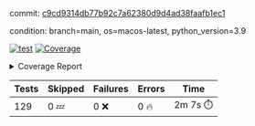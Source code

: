 commit: [c9cd9314db77b92c7a62380d9d4ad38faafb1ec1](https://github.com/rharley99/homebrew-file/tree/c9cd9314db77b92c7a62380d9d4ad38faafb1ec1)

condition: branch=main, os=macos-latest, python_version=3.9

[![test](https://github.com/rharley99/homebrew-file/actions/workflows/test.yml/badge.svg)](https://github.com/rharley99/homebrew-file/actions/runs/17010573422)
<a href="https://github.com/rharley99/homebrew-file/blob/c9cd9314db77b92c7a62380d9d4ad38faafb1ec1/README.md"><img alt="Coverage" src="https://img.shields.io/badge/Coverage-61%25-yellow.svg" /></a><details><summary>Coverage Report </summary><table><tr><th>File</th><th>Stmts</th><th>Miss</th><th>Cover</th><th>Missing</th></tr><tbody><tr><td colspan="5"><b>bin</b></td></tr><tr><td>&nbsp; &nbsp;<a href="https://github.com/rharley99/homebrew-file/blob/c9cd9314db77b92c7a62380d9d4ad38faafb1ec1/bin/brew-file">brew-file</a></td><td>2222</td><td>857</td><td>61%</td><td><a href="https://github.com/rharley99/homebrew-file/blob/c9cd9314db77b92c7a62380d9d4ad38faafb1ec1/bin/brew-file#L56-L62">56&ndash;62</a>, <a href="https://github.com/rharley99/homebrew-file/blob/c9cd9314db77b92c7a62380d9d4ad38faafb1ec1/bin/brew-file#L149">149</a>, <a href="https://github.com/rharley99/homebrew-file/blob/c9cd9314db77b92c7a62380d9d4ad38faafb1ec1/bin/brew-file#L161">161</a>, <a href="https://github.com/rharley99/homebrew-file/blob/c9cd9314db77b92c7a62380d9d4ad38faafb1ec1/bin/brew-file#L164">164</a>, <a href="https://github.com/rharley99/homebrew-file/blob/c9cd9314db77b92c7a62380d9d4ad38faafb1ec1/bin/brew-file#L213">213</a>, <a href="https://github.com/rharley99/homebrew-file/blob/c9cd9314db77b92c7a62380d9d4ad38faafb1ec1/bin/brew-file#L307">307</a>, <a href="https://github.com/rharley99/homebrew-file/blob/c9cd9314db77b92c7a62380d9d4ad38faafb1ec1/bin/brew-file#L310">310</a>, <a href="https://github.com/rharley99/homebrew-file/blob/c9cd9314db77b92c7a62380d9d4ad38faafb1ec1/bin/brew-file#L378-L380">378&ndash;380</a>, <a href="https://github.com/rharley99/homebrew-file/blob/c9cd9314db77b92c7a62380d9d4ad38faafb1ec1/bin/brew-file#L389-L390">389&ndash;390</a>, <a href="https://github.com/rharley99/homebrew-file/blob/c9cd9314db77b92c7a62380d9d4ad38faafb1ec1/bin/brew-file#L484">484</a>, <a href="https://github.com/rharley99/homebrew-file/blob/c9cd9314db77b92c7a62380d9d4ad38faafb1ec1/bin/brew-file#L490-L493">490&ndash;493</a>, <a href="https://github.com/rharley99/homebrew-file/blob/c9cd9314db77b92c7a62380d9d4ad38faafb1ec1/bin/brew-file#L531-L555">531&ndash;555</a>, <a href="https://github.com/rharley99/homebrew-file/blob/c9cd9314db77b92c7a62380d9d4ad38faafb1ec1/bin/brew-file#L559-L567">559&ndash;567</a>, <a href="https://github.com/rharley99/homebrew-file/blob/c9cd9314db77b92c7a62380d9d4ad38faafb1ec1/bin/brew-file#L699">699</a>, <a href="https://github.com/rharley99/homebrew-file/blob/c9cd9314db77b92c7a62380d9d4ad38faafb1ec1/bin/brew-file#L821-L825">821&ndash;825</a>, <a href="https://github.com/rharley99/homebrew-file/blob/c9cd9314db77b92c7a62380d9d4ad38faafb1ec1/bin/brew-file#L838-L843">838&ndash;843</a>, <a href="https://github.com/rharley99/homebrew-file/blob/c9cd9314db77b92c7a62380d9d4ad38faafb1ec1/bin/brew-file#L854">854</a>, <a href="https://github.com/rharley99/homebrew-file/blob/c9cd9314db77b92c7a62380d9d4ad38faafb1ec1/bin/brew-file#L871">871</a>, <a href="https://github.com/rharley99/homebrew-file/blob/c9cd9314db77b92c7a62380d9d4ad38faafb1ec1/bin/brew-file#L875-L883">875&ndash;883</a>, <a href="https://github.com/rharley99/homebrew-file/blob/c9cd9314db77b92c7a62380d9d4ad38faafb1ec1/bin/brew-file#L892-L895">892&ndash;895</a>, <a href="https://github.com/rharley99/homebrew-file/blob/c9cd9314db77b92c7a62380d9d4ad38faafb1ec1/bin/brew-file#L897-L900">897&ndash;900</a>, <a href="https://github.com/rharley99/homebrew-file/blob/c9cd9314db77b92c7a62380d9d4ad38faafb1ec1/bin/brew-file#L902-L905">902&ndash;905</a>, <a href="https://github.com/rharley99/homebrew-file/blob/c9cd9314db77b92c7a62380d9d4ad38faafb1ec1/bin/brew-file#L907-L910">907&ndash;910</a>, <a href="https://github.com/rharley99/homebrew-file/blob/c9cd9314db77b92c7a62380d9d4ad38faafb1ec1/bin/brew-file#L921-L939">921&ndash;939</a>, <a href="https://github.com/rharley99/homebrew-file/blob/c9cd9314db77b92c7a62380d9d4ad38faafb1ec1/bin/brew-file#L991-L1002">991&ndash;1002</a>, <a href="https://github.com/rharley99/homebrew-file/blob/c9cd9314db77b92c7a62380d9d4ad38faafb1ec1/bin/brew-file#L1005-L1033">1005&ndash;1033</a>, <a href="https://github.com/rharley99/homebrew-file/blob/c9cd9314db77b92c7a62380d9d4ad38faafb1ec1/bin/brew-file#L1049-L1064">1049&ndash;1064</a>, <a href="https://github.com/rharley99/homebrew-file/blob/c9cd9314db77b92c7a62380d9d4ad38faafb1ec1/bin/brew-file#L1106">1106</a>, <a href="https://github.com/rharley99/homebrew-file/blob/c9cd9314db77b92c7a62380d9d4ad38faafb1ec1/bin/brew-file#L1122-L1127">1122&ndash;1127</a>, <a href="https://github.com/rharley99/homebrew-file/blob/c9cd9314db77b92c7a62380d9d4ad38faafb1ec1/bin/brew-file#L1131-L1133">1131&ndash;1133</a>, <a href="https://github.com/rharley99/homebrew-file/blob/c9cd9314db77b92c7a62380d9d4ad38faafb1ec1/bin/brew-file#L1137-L1140">1137&ndash;1140</a>, <a href="https://github.com/rharley99/homebrew-file/blob/c9cd9314db77b92c7a62380d9d4ad38faafb1ec1/bin/brew-file#L1144-L1146">1144&ndash;1146</a>, <a href="https://github.com/rharley99/homebrew-file/blob/c9cd9314db77b92c7a62380d9d4ad38faafb1ec1/bin/brew-file#L1150-L1152">1150&ndash;1152</a>, <a href="https://github.com/rharley99/homebrew-file/blob/c9cd9314db77b92c7a62380d9d4ad38faafb1ec1/bin/brew-file#L1156-L1158">1156&ndash;1158</a>, <a href="https://github.com/rharley99/homebrew-file/blob/c9cd9314db77b92c7a62380d9d4ad38faafb1ec1/bin/brew-file#L1162-L1164">1162&ndash;1164</a>, <a href="https://github.com/rharley99/homebrew-file/blob/c9cd9314db77b92c7a62380d9d4ad38faafb1ec1/bin/brew-file#L1168-L1170">1168&ndash;1170</a>, <a href="https://github.com/rharley99/homebrew-file/blob/c9cd9314db77b92c7a62380d9d4ad38faafb1ec1/bin/brew-file#L1174-L1176">1174&ndash;1176</a>, <a href="https://github.com/rharley99/homebrew-file/blob/c9cd9314db77b92c7a62380d9d4ad38faafb1ec1/bin/brew-file#L1180-L1183">1180&ndash;1183</a>, <a href="https://github.com/rharley99/homebrew-file/blob/c9cd9314db77b92c7a62380d9d4ad38faafb1ec1/bin/brew-file#L1187-L1189">1187&ndash;1189</a>, <a href="https://github.com/rharley99/homebrew-file/blob/c9cd9314db77b92c7a62380d9d4ad38faafb1ec1/bin/brew-file#L1207">1207</a>, <a href="https://github.com/rharley99/homebrew-file/blob/c9cd9314db77b92c7a62380d9d4ad38faafb1ec1/bin/brew-file#L1257-L1259">1257&ndash;1259</a>, <a href="https://github.com/rharley99/homebrew-file/blob/c9cd9314db77b92c7a62380d9d4ad38faafb1ec1/bin/brew-file#L1262">1262</a>, <a href="https://github.com/rharley99/homebrew-file/blob/c9cd9314db77b92c7a62380d9d4ad38faafb1ec1/bin/brew-file#L1268">1268</a>, <a href="https://github.com/rharley99/homebrew-file/blob/c9cd9314db77b92c7a62380d9d4ad38faafb1ec1/bin/brew-file#L1290-L1293">1290&ndash;1293</a>, <a href="https://github.com/rharley99/homebrew-file/blob/c9cd9314db77b92c7a62380d9d4ad38faafb1ec1/bin/brew-file#L1375">1375</a>, <a href="https://github.com/rharley99/homebrew-file/blob/c9cd9314db77b92c7a62380d9d4ad38faafb1ec1/bin/brew-file#L1413">1413</a>, <a href="https://github.com/rharley99/homebrew-file/blob/c9cd9314db77b92c7a62380d9d4ad38faafb1ec1/bin/brew-file#L1450">1450</a>, <a href="https://github.com/rharley99/homebrew-file/blob/c9cd9314db77b92c7a62380d9d4ad38faafb1ec1/bin/brew-file#L1453">1453</a>, <a href="https://github.com/rharley99/homebrew-file/blob/c9cd9314db77b92c7a62380d9d4ad38faafb1ec1/bin/brew-file#L1465">1465</a>, <a href="https://github.com/rharley99/homebrew-file/blob/c9cd9314db77b92c7a62380d9d4ad38faafb1ec1/bin/brew-file#L1467">1467</a>, <a href="https://github.com/rharley99/homebrew-file/blob/c9cd9314db77b92c7a62380d9d4ad38faafb1ec1/bin/brew-file#L1502-L1503">1502&ndash;1503</a>, <a href="https://github.com/rharley99/homebrew-file/blob/c9cd9314db77b92c7a62380d9d4ad38faafb1ec1/bin/brew-file#L1515-L1518">1515&ndash;1518</a>, <a href="https://github.com/rharley99/homebrew-file/blob/c9cd9314db77b92c7a62380d9d4ad38faafb1ec1/bin/brew-file#L1548-L1579">1548&ndash;1579</a>, <a href="https://github.com/rharley99/homebrew-file/blob/c9cd9314db77b92c7a62380d9d4ad38faafb1ec1/bin/brew-file#L1586">1586</a>, <a href="https://github.com/rharley99/homebrew-file/blob/c9cd9314db77b92c7a62380d9d4ad38faafb1ec1/bin/brew-file#L1588">1588</a>, <a href="https://github.com/rharley99/homebrew-file/blob/c9cd9314db77b92c7a62380d9d4ad38faafb1ec1/bin/brew-file#L1597-L1598">1597&ndash;1598</a>, <a href="https://github.com/rharley99/homebrew-file/blob/c9cd9314db77b92c7a62380d9d4ad38faafb1ec1/bin/brew-file#L1603">1603</a>, <a href="https://github.com/rharley99/homebrew-file/blob/c9cd9314db77b92c7a62380d9d4ad38faafb1ec1/bin/brew-file#L1609">1609</a>, <a href="https://github.com/rharley99/homebrew-file/blob/c9cd9314db77b92c7a62380d9d4ad38faafb1ec1/bin/brew-file#L1613-L1624">1613&ndash;1624</a>, <a href="https://github.com/rharley99/homebrew-file/blob/c9cd9314db77b92c7a62380d9d4ad38faafb1ec1/bin/brew-file#L1627-L1632">1627&ndash;1632</a>, <a href="https://github.com/rharley99/homebrew-file/blob/c9cd9314db77b92c7a62380d9d4ad38faafb1ec1/bin/brew-file#L1643-L1663">1643&ndash;1663</a>, <a href="https://github.com/rharley99/homebrew-file/blob/c9cd9314db77b92c7a62380d9d4ad38faafb1ec1/bin/brew-file#L1691">1691</a>, <a href="https://github.com/rharley99/homebrew-file/blob/c9cd9314db77b92c7a62380d9d4ad38faafb1ec1/bin/brew-file#L1730-L1737">1730&ndash;1737</a>, <a href="https://github.com/rharley99/homebrew-file/blob/c9cd9314db77b92c7a62380d9d4ad38faafb1ec1/bin/brew-file#L1744-L1752">1744&ndash;1752</a>, <a href="https://github.com/rharley99/homebrew-file/blob/c9cd9314db77b92c7a62380d9d4ad38faafb1ec1/bin/brew-file#L1768">1768</a>, <a href="https://github.com/rharley99/homebrew-file/blob/c9cd9314db77b92c7a62380d9d4ad38faafb1ec1/bin/brew-file#L1778">1778</a>, <a href="https://github.com/rharley99/homebrew-file/blob/c9cd9314db77b92c7a62380d9d4ad38faafb1ec1/bin/brew-file#L1784">1784</a>, <a href="https://github.com/rharley99/homebrew-file/blob/c9cd9314db77b92c7a62380d9d4ad38faafb1ec1/bin/brew-file#L1794">1794</a>, <a href="https://github.com/rharley99/homebrew-file/blob/c9cd9314db77b92c7a62380d9d4ad38faafb1ec1/bin/brew-file#L1803-L1804">1803&ndash;1804</a>, <a href="https://github.com/rharley99/homebrew-file/blob/c9cd9314db77b92c7a62380d9d4ad38faafb1ec1/bin/brew-file#L1808">1808</a>, <a href="https://github.com/rharley99/homebrew-file/blob/c9cd9314db77b92c7a62380d9d4ad38faafb1ec1/bin/brew-file#L1814">1814</a>, <a href="https://github.com/rharley99/homebrew-file/blob/c9cd9314db77b92c7a62380d9d4ad38faafb1ec1/bin/brew-file#L1820-L1824">1820&ndash;1824</a>, <a href="https://github.com/rharley99/homebrew-file/blob/c9cd9314db77b92c7a62380d9d4ad38faafb1ec1/bin/brew-file#L1840-L1847">1840&ndash;1847</a>, <a href="https://github.com/rharley99/homebrew-file/blob/c9cd9314db77b92c7a62380d9d4ad38faafb1ec1/bin/brew-file#L1854-L1858">1854&ndash;1858</a>, <a href="https://github.com/rharley99/homebrew-file/blob/c9cd9314db77b92c7a62380d9d4ad38faafb1ec1/bin/brew-file#L1862">1862</a>, <a href="https://github.com/rharley99/homebrew-file/blob/c9cd9314db77b92c7a62380d9d4ad38faafb1ec1/bin/brew-file#L1875-L1876">1875&ndash;1876</a>, <a href="https://github.com/rharley99/homebrew-file/blob/c9cd9314db77b92c7a62380d9d4ad38faafb1ec1/bin/brew-file#L1897-L2024">1897&ndash;2024</a>, <a href="https://github.com/rharley99/homebrew-file/blob/c9cd9314db77b92c7a62380d9d4ad38faafb1ec1/bin/brew-file#L2027-L2036">2027&ndash;2036</a>, <a href="https://github.com/rharley99/homebrew-file/blob/c9cd9314db77b92c7a62380d9d4ad38faafb1ec1/bin/brew-file#L2049">2049</a>, <a href="https://github.com/rharley99/homebrew-file/blob/c9cd9314db77b92c7a62380d9d4ad38faafb1ec1/bin/brew-file#L2054">2054</a>, <a href="https://github.com/rharley99/homebrew-file/blob/c9cd9314db77b92c7a62380d9d4ad38faafb1ec1/bin/brew-file#L2059-L2098">2059&ndash;2098</a>, <a href="https://github.com/rharley99/homebrew-file/blob/c9cd9314db77b92c7a62380d9d4ad38faafb1ec1/bin/brew-file#L2108-L2135">2108&ndash;2135</a>, <a href="https://github.com/rharley99/homebrew-file/blob/c9cd9314db77b92c7a62380d9d4ad38faafb1ec1/bin/brew-file#L2139-L2205">2139&ndash;2205</a>, <a href="https://github.com/rharley99/homebrew-file/blob/c9cd9314db77b92c7a62380d9d4ad38faafb1ec1/bin/brew-file#L2212-L2215">2212&ndash;2215</a>, <a href="https://github.com/rharley99/homebrew-file/blob/c9cd9314db77b92c7a62380d9d4ad38faafb1ec1/bin/brew-file#L2224-L2227">2224&ndash;2227</a>, <a href="https://github.com/rharley99/homebrew-file/blob/c9cd9314db77b92c7a62380d9d4ad38faafb1ec1/bin/brew-file#L2236-L2239">2236&ndash;2239</a>, <a href="https://github.com/rharley99/homebrew-file/blob/c9cd9314db77b92c7a62380d9d4ad38faafb1ec1/bin/brew-file#L2248-L2251">2248&ndash;2251</a>, <a href="https://github.com/rharley99/homebrew-file/blob/c9cd9314db77b92c7a62380d9d4ad38faafb1ec1/bin/brew-file#L2260-L2281">2260&ndash;2281</a>, <a href="https://github.com/rharley99/homebrew-file/blob/c9cd9314db77b92c7a62380d9d4ad38faafb1ec1/bin/brew-file#L2291-L2309">2291&ndash;2309</a>, <a href="https://github.com/rharley99/homebrew-file/blob/c9cd9314db77b92c7a62380d9d4ad38faafb1ec1/bin/brew-file#L2318-L2328">2318&ndash;2328</a>, <a href="https://github.com/rharley99/homebrew-file/blob/c9cd9314db77b92c7a62380d9d4ad38faafb1ec1/bin/brew-file#L2331-L2346">2331&ndash;2346</a>, <a href="https://github.com/rharley99/homebrew-file/blob/c9cd9314db77b92c7a62380d9d4ad38faafb1ec1/bin/brew-file#L2349-L2361">2349&ndash;2361</a>, <a href="https://github.com/rharley99/homebrew-file/blob/c9cd9314db77b92c7a62380d9d4ad38faafb1ec1/bin/brew-file#L2364-L2376">2364&ndash;2376</a>, <a href="https://github.com/rharley99/homebrew-file/blob/c9cd9314db77b92c7a62380d9d4ad38faafb1ec1/bin/brew-file#L2383">2383</a>, <a href="https://github.com/rharley99/homebrew-file/blob/c9cd9314db77b92c7a62380d9d4ad38faafb1ec1/bin/brew-file#L2387-L2394">2387&ndash;2394</a>, <a href="https://github.com/rharley99/homebrew-file/blob/c9cd9314db77b92c7a62380d9d4ad38faafb1ec1/bin/brew-file#L2401-L2402">2401&ndash;2402</a>, <a href="https://github.com/rharley99/homebrew-file/blob/c9cd9314db77b92c7a62380d9d4ad38faafb1ec1/bin/brew-file#L2431">2431</a>, <a href="https://github.com/rharley99/homebrew-file/blob/c9cd9314db77b92c7a62380d9d4ad38faafb1ec1/bin/brew-file#L2437">2437</a>, <a href="https://github.com/rharley99/homebrew-file/blob/c9cd9314db77b92c7a62380d9d4ad38faafb1ec1/bin/brew-file#L2445-L2449">2445&ndash;2449</a>, <a href="https://github.com/rharley99/homebrew-file/blob/c9cd9314db77b92c7a62380d9d4ad38faafb1ec1/bin/brew-file#L2460-L2463">2460&ndash;2463</a>, <a href="https://github.com/rharley99/homebrew-file/blob/c9cd9314db77b92c7a62380d9d4ad38faafb1ec1/bin/brew-file#L2470">2470</a>, <a href="https://github.com/rharley99/homebrew-file/blob/c9cd9314db77b92c7a62380d9d4ad38faafb1ec1/bin/brew-file#L2477">2477</a>, <a href="https://github.com/rharley99/homebrew-file/blob/c9cd9314db77b92c7a62380d9d4ad38faafb1ec1/bin/brew-file#L2481">2481</a>, <a href="https://github.com/rharley99/homebrew-file/blob/c9cd9314db77b92c7a62380d9d4ad38faafb1ec1/bin/brew-file#L2484">2484</a>, <a href="https://github.com/rharley99/homebrew-file/blob/c9cd9314db77b92c7a62380d9d4ad38faafb1ec1/bin/brew-file#L2506-L2539">2506&ndash;2539</a>, <a href="https://github.com/rharley99/homebrew-file/blob/c9cd9314db77b92c7a62380d9d4ad38faafb1ec1/bin/brew-file#L2560">2560</a>, <a href="https://github.com/rharley99/homebrew-file/blob/c9cd9314db77b92c7a62380d9d4ad38faafb1ec1/bin/brew-file#L2577-L2578">2577&ndash;2578</a>, <a href="https://github.com/rharley99/homebrew-file/blob/c9cd9314db77b92c7a62380d9d4ad38faafb1ec1/bin/brew-file#L2582">2582</a>, <a href="https://github.com/rharley99/homebrew-file/blob/c9cd9314db77b92c7a62380d9d4ad38faafb1ec1/bin/brew-file#L2587-L2588">2587&ndash;2588</a>, <a href="https://github.com/rharley99/homebrew-file/blob/c9cd9314db77b92c7a62380d9d4ad38faafb1ec1/bin/brew-file#L2594-L2614">2594&ndash;2614</a>, <a href="https://github.com/rharley99/homebrew-file/blob/c9cd9314db77b92c7a62380d9d4ad38faafb1ec1/bin/brew-file#L2618-L2628">2618&ndash;2628</a>, <a href="https://github.com/rharley99/homebrew-file/blob/c9cd9314db77b92c7a62380d9d4ad38faafb1ec1/bin/brew-file#L2631">2631</a>, <a href="https://github.com/rharley99/homebrew-file/blob/c9cd9314db77b92c7a62380d9d4ad38faafb1ec1/bin/brew-file#L2647">2647</a>, <a href="https://github.com/rharley99/homebrew-file/blob/c9cd9314db77b92c7a62380d9d4ad38faafb1ec1/bin/brew-file#L2651-L2657">2651&ndash;2657</a>, <a href="https://github.com/rharley99/homebrew-file/blob/c9cd9314db77b92c7a62380d9d4ad38faafb1ec1/bin/brew-file#L2659">2659</a>, <a href="https://github.com/rharley99/homebrew-file/blob/c9cd9314db77b92c7a62380d9d4ad38faafb1ec1/bin/brew-file#L2665">2665</a>, <a href="https://github.com/rharley99/homebrew-file/blob/c9cd9314db77b92c7a62380d9d4ad38faafb1ec1/bin/brew-file#L2694-L2706">2694&ndash;2706</a>, <a href="https://github.com/rharley99/homebrew-file/blob/c9cd9314db77b92c7a62380d9d4ad38faafb1ec1/bin/brew-file#L2722-L2723">2722&ndash;2723</a>, <a href="https://github.com/rharley99/homebrew-file/blob/c9cd9314db77b92c7a62380d9d4ad38faafb1ec1/bin/brew-file#L2725">2725</a>, <a href="https://github.com/rharley99/homebrew-file/blob/c9cd9314db77b92c7a62380d9d4ad38faafb1ec1/bin/brew-file#L2735">2735</a>, <a href="https://github.com/rharley99/homebrew-file/blob/c9cd9314db77b92c7a62380d9d4ad38faafb1ec1/bin/brew-file#L2750-L3018">2750&ndash;3018</a>, <a href="https://github.com/rharley99/homebrew-file/blob/c9cd9314db77b92c7a62380d9d4ad38faafb1ec1/bin/brew-file#L3038-L3040">3038&ndash;3040</a>, <a href="https://github.com/rharley99/homebrew-file/blob/c9cd9314db77b92c7a62380d9d4ad38faafb1ec1/bin/brew-file#L3049-L3059">3049&ndash;3059</a>, <a href="https://github.com/rharley99/homebrew-file/blob/c9cd9314db77b92c7a62380d9d4ad38faafb1ec1/bin/brew-file#L3071-L3077">3071&ndash;3077</a>, <a href="https://github.com/rharley99/homebrew-file/blob/c9cd9314db77b92c7a62380d9d4ad38faafb1ec1/bin/brew-file#L3089-L3103">3089&ndash;3103</a>, <a href="https://github.com/rharley99/homebrew-file/blob/c9cd9314db77b92c7a62380d9d4ad38faafb1ec1/bin/brew-file#L3109-L3146">3109&ndash;3146</a>, <a href="https://github.com/rharley99/homebrew-file/blob/c9cd9314db77b92c7a62380d9d4ad38faafb1ec1/bin/brew-file#L3154-L3178">3154&ndash;3178</a>, <a href="https://github.com/rharley99/homebrew-file/blob/c9cd9314db77b92c7a62380d9d4ad38faafb1ec1/bin/brew-file#L3182-L3195">3182&ndash;3195</a>, <a href="https://github.com/rharley99/homebrew-file/blob/c9cd9314db77b92c7a62380d9d4ad38faafb1ec1/bin/brew-file#L3199-L3212">3199&ndash;3212</a>, <a href="https://github.com/rharley99/homebrew-file/blob/c9cd9314db77b92c7a62380d9d4ad38faafb1ec1/bin/brew-file#L3216-L3229">3216&ndash;3229</a>, <a href="https://github.com/rharley99/homebrew-file/blob/c9cd9314db77b92c7a62380d9d4ad38faafb1ec1/bin/brew-file#L3233">3233</a>, <a href="https://github.com/rharley99/homebrew-file/blob/c9cd9314db77b92c7a62380d9d4ad38faafb1ec1/bin/brew-file#L3263-L3264">3263&ndash;3264</a>, <a href="https://github.com/rharley99/homebrew-file/blob/c9cd9314db77b92c7a62380d9d4ad38faafb1ec1/bin/brew-file#L3355">3355</a>, <a href="https://github.com/rharley99/homebrew-file/blob/c9cd9314db77b92c7a62380d9d4ad38faafb1ec1/bin/brew-file#L3357">3357</a>, <a href="https://github.com/rharley99/homebrew-file/blob/c9cd9314db77b92c7a62380d9d4ad38faafb1ec1/bin/brew-file#L3362-L3373">3362&ndash;3373</a>, <a href="https://github.com/rharley99/homebrew-file/blob/c9cd9314db77b92c7a62380d9d4ad38faafb1ec1/bin/brew-file#L3389">3389</a>, <a href="https://github.com/rharley99/homebrew-file/blob/c9cd9314db77b92c7a62380d9d4ad38faafb1ec1/bin/brew-file#L3407-L3424">3407&ndash;3424</a>, <a href="https://github.com/rharley99/homebrew-file/blob/c9cd9314db77b92c7a62380d9d4ad38faafb1ec1/bin/brew-file#L3447">3447</a>, <a href="https://github.com/rharley99/homebrew-file/blob/c9cd9314db77b92c7a62380d9d4ad38faafb1ec1/bin/brew-file#L3453">3453</a>, <a href="https://github.com/rharley99/homebrew-file/blob/c9cd9314db77b92c7a62380d9d4ad38faafb1ec1/bin/brew-file#L3457-L3468">3457&ndash;3468</a>, <a href="https://github.com/rharley99/homebrew-file/blob/c9cd9314db77b92c7a62380d9d4ad38faafb1ec1/bin/brew-file#L3477">3477</a>, <a href="https://github.com/rharley99/homebrew-file/blob/c9cd9314db77b92c7a62380d9d4ad38faafb1ec1/bin/brew-file#L3489">3489</a>, <a href="https://github.com/rharley99/homebrew-file/blob/c9cd9314db77b92c7a62380d9d4ad38faafb1ec1/bin/brew-file#L3491-L3495">3491&ndash;3495</a>, <a href="https://github.com/rharley99/homebrew-file/blob/c9cd9314db77b92c7a62380d9d4ad38faafb1ec1/bin/brew-file#L3499-L3502">3499&ndash;3502</a>, <a href="https://github.com/rharley99/homebrew-file/blob/c9cd9314db77b92c7a62380d9d4ad38faafb1ec1/bin/brew-file#L3505-L3508">3505&ndash;3508</a>, <a href="https://github.com/rharley99/homebrew-file/blob/c9cd9314db77b92c7a62380d9d4ad38faafb1ec1/bin/brew-file#L3511-L3519">3511&ndash;3519</a>, <a href="https://github.com/rharley99/homebrew-file/blob/c9cd9314db77b92c7a62380d9d4ad38faafb1ec1/bin/brew-file#L3548-L3555">3548&ndash;3555</a>, <a href="https://github.com/rharley99/homebrew-file/blob/c9cd9314db77b92c7a62380d9d4ad38faafb1ec1/bin/brew-file#L3566-L3573">3566&ndash;3573</a>, <a href="https://github.com/rharley99/homebrew-file/blob/c9cd9314db77b92c7a62380d9d4ad38faafb1ec1/bin/brew-file#L3654-L3656">3654&ndash;3656</a>, <a href="https://github.com/rharley99/homebrew-file/blob/c9cd9314db77b92c7a62380d9d4ad38faafb1ec1/bin/brew-file#L3679">3679</a>, <a href="https://github.com/rharley99/homebrew-file/blob/c9cd9314db77b92c7a62380d9d4ad38faafb1ec1/bin/brew-file#L3685">3685</a>, <a href="https://github.com/rharley99/homebrew-file/blob/c9cd9314db77b92c7a62380d9d4ad38faafb1ec1/bin/brew-file#L4248-L4249">4248&ndash;4249</a>, <a href="https://github.com/rharley99/homebrew-file/blob/c9cd9314db77b92c7a62380d9d4ad38faafb1ec1/bin/brew-file#L4252">4252</a>, <a href="https://github.com/rharley99/homebrew-file/blob/c9cd9314db77b92c7a62380d9d4ad38faafb1ec1/bin/brew-file#L4256">4256</a>, <a href="https://github.com/rharley99/homebrew-file/blob/c9cd9314db77b92c7a62380d9d4ad38faafb1ec1/bin/brew-file#L4264">4264</a>, <a href="https://github.com/rharley99/homebrew-file/blob/c9cd9314db77b92c7a62380d9d4ad38faafb1ec1/bin/brew-file#L4269-L4271">4269&ndash;4271</a>, <a href="https://github.com/rharley99/homebrew-file/blob/c9cd9314db77b92c7a62380d9d4ad38faafb1ec1/bin/brew-file#L4273-L4275">4273&ndash;4275</a>, <a href="https://github.com/rharley99/homebrew-file/blob/c9cd9314db77b92c7a62380d9d4ad38faafb1ec1/bin/brew-file#L4280-L4281">4280&ndash;4281</a>, <a href="https://github.com/rharley99/homebrew-file/blob/c9cd9314db77b92c7a62380d9d4ad38faafb1ec1/bin/brew-file#L4283-L4285">4283&ndash;4285</a>, <a href="https://github.com/rharley99/homebrew-file/blob/c9cd9314db77b92c7a62380d9d4ad38faafb1ec1/bin/brew-file#L4287-L4288">4287&ndash;4288</a>, <a href="https://github.com/rharley99/homebrew-file/blob/c9cd9314db77b92c7a62380d9d4ad38faafb1ec1/bin/brew-file#L4290-L4364">4290&ndash;4364</a>, <a href="https://github.com/rharley99/homebrew-file/blob/c9cd9314db77b92c7a62380d9d4ad38faafb1ec1/bin/brew-file#L4370-L4380">4370&ndash;4380</a></td></tr><tr><td><b>TOTAL</b></td><td><b>2222</b></td><td><b>857</b></td><td><b>61%</b></td><td>&nbsp;</td></tr></tbody></table></details>

| Tests | Skipped | Failures | Errors | Time |
| ----- | ------- | -------- | -------- | ------------------ |
| 129 | 0 :zzz: | 0 :x: | 0 :fire: | 2m 7s :stopwatch: |

